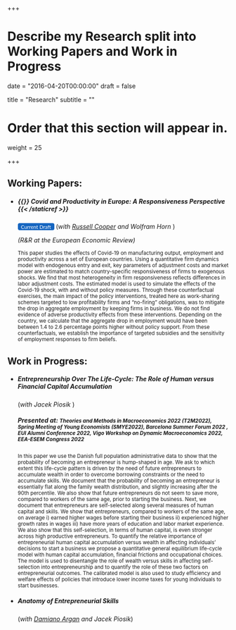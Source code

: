+++
# Describe my Research split into Working Papers and Work in Progress

date = "2016-04-20T00:00:00"
draft = false

title = "Research"
subtitle = ""

# Order that this section will appear in.
weight = 25

+++

<link rel="stylesheet" href=https://cdnjs.cloudflare.com/ajax/libs/font-awesome/6.2.1/css/all.min.css>
<style>
.bg-rollover:hover{
    background-color: #585f6a !important;
    border-color:#1565c0;
    color: #ffffff !important;
  }
  .wx{
    width: 250px;
  }
}
</style>

<h2>Working Papers:</h2>



<ul><li><h5> {{<staticref "uploads/CIH_23.pdf" "newtab" >}} Covid and Productivity in Europe: A Responsiveness Perspective   {{< /staticref >}}</h5>
<small>
<a rel="noopener"
   target="_blank"
   class="bg-rollover"
   href=https://leonardoindraccolo.netlify.app/uploads/CIH_23.pdf
   style="background-color: #1565c0;
          font-family: Lato, sans-serif;
          font-weight:;
          text-decoration: none;
          text-align: center;
          padding: 1px 1px;
          color: #ffffff;
          border-radius: 4px;
          margin:0px auto;
          text-align: center;
          display: inline-block;>
<span style="mso-text-raise: 10pt;">&nbsp Current Draft &nbsp </span>
</a></small> (<i>with <a href=https://sites.google.com/site/coopereconomics/ target="_blank">Russell Cooper</a>  and Wolfram Horn </i>)
<p><i> (R&R at the European Economic Review)</i> </p>


<p><small> This paper studies the effects of Covid-19 on manufacturing output, employment and productivity across a set of European countries. Using a quantitative firm dynamics model with endogenous entry and exit, key parameters of adjustment costs and market power are estimated to match country-specific responsiveness of firms to exogenous shocks. We find that most heterogeneity in firm responsiveness reflects differences in labor adjustment costs. The estimated model is used to simulate the effects of the Covid-19 shock, with and without policy measures. Through these counterfactual exercises, the main impact of the policy interventions, treated here as work-sharing schemes targeted to low profitability firms and “no-firing” obligations, was to mitigate the drop in aggregate employment by keeping firms in business. We do not find evidence of adverse productivity effects from these interventions. Depending on the country, we calculate that the aggregate drop in employment would have been between 1.4 to 2.6 percentage points higher without policy support. From these counterfactuals, we establish the importance of targeted subsidies and the sensitivity of employment responses to firm beliefs. </small></p></li></ul>

<h2>Work in Progress:</h2>

<ul><li><h5> Entrepreneurship Over The Life-Cycle: The Role of Human versus Financial Capital Accumulation </h5> (<i>with Jacek Piosik </i>)

<h5> Presented at: <small> Theories and Methods in Macroeconomics 2022 (T2M2022), Spring Meeting of Young Economists (SMYE2022), Barcelona Summer Forum 2022 , EUI Alumni Conference 2022, Vigo Workshop on Dynamic Macroeconomics 2022, EEA-ESEM Congress 2022  </small></h5>

<p><small> In this paper we use the Danish full population administrative data to show that the probability of becoming an entrepreneur is hump-shaped in age. We ask to which extent this life-cycle pattern is driven by the need of future entrepreneurs to accumulate wealth in order to overcome borrowing constraints or the need to accumulate skills. We document that the probability of becoming an entrepreneur is essentially flat along the family wealth distribution, and slightly increasing after the 90th percentile. We also show that future entrepreneurs do not seem to save more, compared to workers of the same age, prior to starting the business. Next, we document that entrepreneurs are self-selected along several measures of human capital and skills. We show that entrepreneurs, compared to workers of the same age, on average i) earned higher wages before starting their business ii) experienced higher growth rates in wages iii) have more years of education and labor market experience. We also show that this self-selection, in terms of human capital, is even stronger across high productive entrepreneurs. To quantify the relative importance of entrepreneurial human capital accumulation versus wealth in affecting individuals’ decisions to start a business we propose a quantitative general equilibrium life-cycle model with human capital accumulation, financial frictions and occupational choices. The model is used to disentangle the role of wealth versus skills in affecting self-selection into entrepreneurship and to quantify the role of these two factors on entrepreneurial outcomes. The calibrated model is also used to study efficiency and welfare effects of policies that introduce lower income taxes for young individuals to start businesses.</small></p></li></ul>



<ul><li><p><h5>Anatomy of Entrepreneurial Skills </h5>
(<i>with <a href=https://www.damianoargan.com target="_blank">Damiano Argan</a>  and Jacek Piosik</i>)</p></li></ul>

